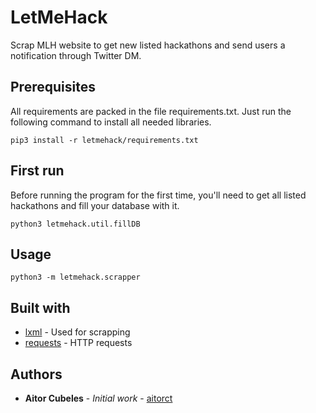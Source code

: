 # LetMeHack

Scrap MLH website to get new listed hackathons and send users a notification through Twitter DM.

## Prerequisites

All requirements are packed in the file requirements.txt. Just run the following command to install all needed libraries.

    pip3 install -r letmehack/requirements.txt

## First run

Before running the program for the first time, you'll need to get all listed hackathons and fill your database with it.

    python3 letmehack.util.fillDB


## Usage

    python3 -m letmehack.scrapper

## Built with

* [lxml](https://github.com/lxml/lxml) - Used for scrapping
* [requests](https://github.com/kennethreitz/requests) - HTTP requests

## Authors

* **Aitor Cubeles** - *Initial work* - [aitorct](https://github.com/aitorct)